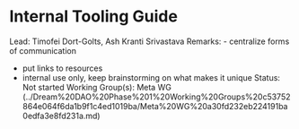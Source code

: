 # Internal Tooling Guide

Lead: Timofei Dort-Golts, Ash Kranti Srivastava
Remarks: - centralize forms of communication
- put links to resources
- internal use only, keep brainstorming on what makes it unique
Status: Not started
Working Group(s): Meta WG (../Dream%20DAO%20Phase%201%20Working%20Groups%20c53752864e064f6da1b9f1c4ed1019ba/Meta%20WG%20a30fd232eb224191ba0edfa3e8fd231a.md)